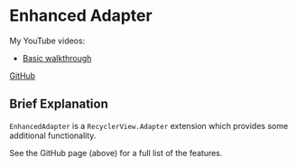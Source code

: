 # Enhanced Adapter

My YouTube videos:
- [Basic walkthrough](https://youtu.be/Hpt4hIEK7iI)

[GitHub](https://github.com/MrBean355/enhanced-adapter/)

## Brief Explanation

`EnhancedAdapter` is a `RecyclerView.Adapter` extension which provides some additional functionality.

See the GitHub page (above) for a full list of the features.
